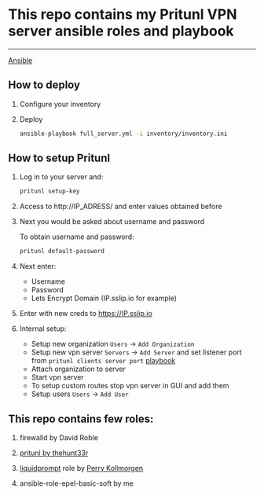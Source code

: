 # This repo contains my Pritunl VPN server ansible roles and playbook

---------------------------------------------------------

[Ansible](https://www.ansible.com/)

## How to deploy

1. Configure your inventory

2. Deploy

    ```bash
    ansible-playbook full_server.yml -i inventory/inventory.ini
    ```

## How to setup Pritunl

1. Log in to your server and:

    ```bash
    pritunl setup-key
    ```

2. Access to http://IP_ADRESS/ and enter values obtained before

3. Next you would be asked about username and password

    To obtain username and password:

    ```bash
    pritunl default-password
    ```

4. Next enter:
    - Username
    - Password
    - Lets Encrypt Domain (IP.sslip.io for example)

5. Enter with new creds to https://IP.sslip.io

6. Internal setup:

    - Setup new organization `Users` -> `Add Organization`
    - Setup new vpn server `Servers` -> `Add Server` and set listener port from `pritunl clients server port` [playbook](pritunl.yml)
    - Attach organization to server
    - Start vpn server
    - To setup custom routes stop vpn server in GUI and add them
    - Setup users `Users` -> `Add User`

## This repo contains few roles:

1. firewalld by David Roble

2. [pritunl by thehunt33r](https://github.com/thehunt33r/ansible-role-pritunl)

3. [liquidprompt](https://github.com/nojhan/liquidprompt.git) role by [Perry Kollmorgen](https://github.com/perryk)

4. ansible-role-epel-basic-soft by me


